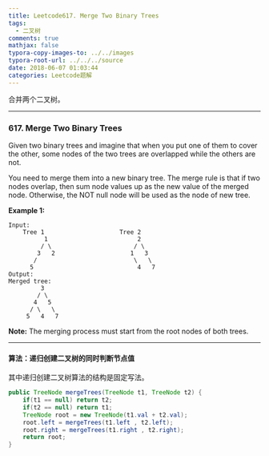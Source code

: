 ```yaml
---
title: Leetcode617. Merge Two Binary Trees
tags:
  - 二叉树
comments: true
mathjax: false
typora-copy-images-to: ../../images
typora-root-url: ../../../source
date: 2018-06-07 01:03:44
categories: Leetcode题解
---
```


合并两个二叉树。

<!-- more -->

---

### 617. Merge Two Binary Trees

Given two binary trees and imagine that when you put one of them to cover the other, some nodes of the two trees are overlapped while the others are not. 

You need to merge them into a new binary tree. The merge rule is that if two nodes overlap, then sum node values up as the new value of the merged node. Otherwise, the NOT null node will be used as the node of new tree.

**Example 1:**

```
Input: 
	Tree 1                     Tree 2                  
          1                         2                             
         / \                       / \                            
        3   2                     1   3                        
       /                           \   \                      
      5                             4   7                  
Output: 
Merged tree:
	     3
	    / \
	   4   5
	  / \   \ 
	 5   4   7
```

**Note:** The merging process must start from the root nodes of both trees.

---

#### 算法：递归创建二叉树的同时判断节点值

其中递归创建二叉树算法的结构是固定写法。

```java
public TreeNode mergeTrees(TreeNode t1, TreeNode t2) {
    if(t1 == null) return t2;
    if(t2 == null) return t1;
    TreeNode root = new TreeNode(t1.val + t2.val);
    root.left = mergeTrees(t1.left , t2.left);
    root.right = mergeTrees(t1.right , t2.right);
    return root;
}
```

